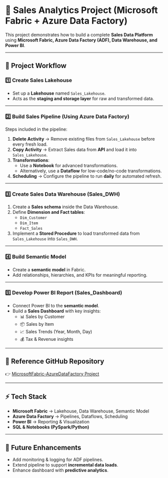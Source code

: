 # 🚀 Sales Analytics Project (Microsoft Fabric + Azure Data Factory)

This project demonstrates how to build a complete **Sales Data Platform** using **Microsoft Fabric, Azure Data Factory (ADF), Data Warehouse, and Power BI**.

---

## 📂 Project Workflow

### 1️⃣ Create Sales Lakehouse
- Set up a **Lakehouse** named `Sales_Lakehouse`.
- Acts as the **staging and storage layer** for raw and transformed data.

---

### 2️⃣ Build Sales Pipeline (Using Azure Data Factory)

Steps included in the pipeline:
1. **Delete Activity** → Remove existing files from `Sales_Lakehouse` before every fresh load.  
2. **Copy Activity** → Extract Sales data from **API** and load it into `Sales_Lakehouse`.  
3. **Transformations**:  
   - Use a **Notebook** for advanced transformations.  
   - Alternatively, use a **Dataflow** for low-code/no-code transformations.  
4. **Scheduling** → Configure the pipeline to run **daily** for automated refresh.  

---

### 3️⃣ Create Sales Data Warehouse (Sales_DWH)

1. Create a **Sales schema** inside the Data Warehouse.  
2. Define **Dimension and Fact tables**:  
   - `Dim_Customer`  
   - `Dim_Item`  
   - `Fact_Sales`  
3. Implement a **Stored Procedure** to load transformed data from `Sales_Lakehouse` into `Sales_DWH`.  

---

### 4️⃣ Build Semantic Model
- Create a **semantic model** in Fabric.  
- Add relationships, hierarchies, and KPIs for meaningful reporting.  

---

### 5️⃣ Develop Power BI Report (Sales_Dashboard)
- Connect Power BI to the **semantic model**.  
- Build a **Sales Dashboard** with key insights:  
  - 📊 Sales by Customer  
  - 📦 Sales by Item  
  - 📈 Sales Trends (Year, Month, Day)  
  - 💰 Tax & Revenue insights  

---

## 🔗 Reference GitHub Repository
👉 [MicrosoftFabric-AzureDataFactory Project](https://github.com/MohSid838/MicrosoftFabric-AzureDataFactory/tree/main/1.%20Project%20-%20Sales%20Pipeline)

---

## ⚡ Tech Stack
- **Microsoft Fabric** → Lakehouse, Data Warehouse, Semantic Model  
- **Azure Data Factory** → Pipelines, Dataflows, Scheduling  
- **Power BI** → Reporting & Visualization  
- **SQL & Notebooks (PySpark/Python)**  

---

## 📌 Future Enhancements
- Add monitoring & logging for ADF pipelines.  
- Extend pipeline to support **incremental data loads**.  
- Enhance dashboard with **predictive analytics**.  
